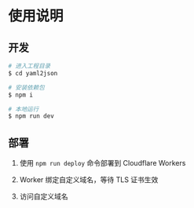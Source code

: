 # 使用说明

## 开发

```bash
# 进入工程目录
$ cd yaml2json

# 安装依赖包
$ npm i

# 本地运行
$ npm run dev
```

## 部署

1. 使用 `npm run deploy` 命令部署到 Cloudflare Workers

2. Worker 绑定自定义域名，等待 TLS 证书生效

3. 访问自定义域名
